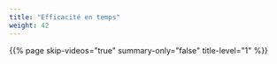 ```yaml
---
title: "Efficacité en temps"
weight: 42
---
```


{{% page 
    skip-videos="true" 
    summary-only="false"
    title-level="1"
    %}}
